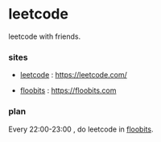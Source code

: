 # leetcode

leetcode with friends.

### sites

+ [leetcode](https://leetcode.com/problemset/algorithms/) : https://leetcode.com/

+ [floobits](https://floobits.com) : https://floobits.com

### plan
Every 22:00-23:00 , do leetcode in [floobits](https://floobits.com/qinshulei/leetcode/).
